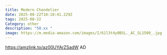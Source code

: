 ```yaml
---
title: Modern Chandelier
date: 2025-08-22T10:10:41.229Z
tags: 2025-08-22
Category: other
description: "50.xx "
image: https://m.media-amazon.com/images/I/61l3t4y0BSL._AC_SL1500_.jpg
---
```

https://amzlink.to/az00UYArZSadW
AD
